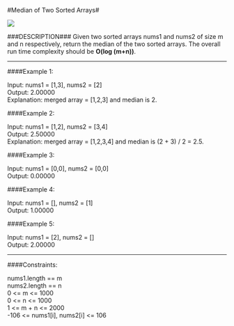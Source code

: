 #Median of Two Sorted Arrays#

<img src="https://img.shields.io/badge/LeetCode-Hard-red" />

###DESCRIPTION###
Given two sorted arrays nums1 and nums2 of size m and n respectively, return the median of the two sorted arrays.
The overall run time complexity should be **O(log (m+n))**.

---

####Example 1:

Input: nums1 = [1,3], nums2 = [2]  
Output: 2.00000  
Explanation: merged array = [1,2,3] and median is 2.

####Example 2:

Input: nums1 = [1,2], nums2 = [3,4]  
Output: 2.50000  
Explanation: merged array = [1,2,3,4] and median is (2 + 3) / 2 = 2.5.

####Example 3:

Input: nums1 = [0,0], nums2 = [0,0]  
Output: 0.00000

####Example 4:

Input: nums1 = [], nums2 = [1]  
Output: 1.00000  

####Example 5:

Input: nums1 = [2], nums2 = []  
Output: 2.00000  
 
---

####Constraints:

nums1.length == m  
nums2.length == n  
0 <= m <= 1000  
0 <= n <= 1000  
1 <= m + n <= 2000  
-106 <= nums1[i], nums2[i] <= 106  